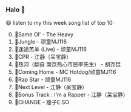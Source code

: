 

### Halo 👋

😄 listen to my this week song list of top 10:

0. 🌈Same Ol' - The Heavy
1. 🌈Jungle - 顽童MJ116
2. 🌈迷途羔羊 (Live) - 顽童MJ116
3. 🌈CPR - 江静（呆宝静）
4. 🌈热河（翻自 南京热心市民李先生）  - 胡尧锟
5. 🌈Coming Home - MC Hotdog/顽童MJ116
6. 🌈Rap Star - 顽童MJ116
7. 🌈Next Level - 江静（呆宝静）
8. 🌈Bonus Track : I'm a Rapper - 江静（呆宝静）
9. 🌈CHANGE - 瘦子E.SO

